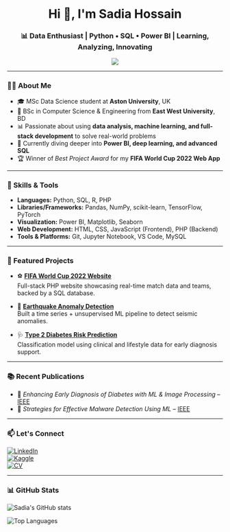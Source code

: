 <h1 align="center">Hi 👋, I'm Sadia Hossain</h1>
<h3 align="center">📊 Data Enthusiast | Python • SQL • Power BI | Learning, Analyzing, Innovating</h3>

<p align="center">
  <img src="https://readme-typing-svg.herokuapp.com?color=70CFFF&center=true&vCenter=true&width=500&lines=Aspiring+Data+Analyst;Python+%7C+SQL+%7C+Power+BI;Full+Stack+Project+Builder;Machine+Learning+Explorer;Transforming+Data+Into+Action" />
</p>

---

### 👩‍💻 About Me

- 🎓 MSc Data Science student at **Aston University**, UK  
- 🔬 BSc in Computer Science & Engineering from **East West University**, BD  
- 📊 Passionate about using **data analysis, machine learning, and full-stack development** to solve real-world problems  
- 🌱 Currently diving deeper into **Power BI, deep learning, and advanced SQL**  
- 🏆 Winner of *Best Project Award* for my **FIFA World Cup 2022 Web App**

---

### 🧠 Skills & Tools

- **Languages:** Python, SQL, R, PHP  
- **Libraries/Frameworks:** Pandas, NumPy, scikit-learn, TensorFlow, PyTorch  
- **Visualization:** Power BI, Matplotlib, Seaborn  
- **Web Development:** HTML, CSS, JavaScript (Frontend), PHP (Backend)  
- **Tools & Platforms:** Git, Jupyter Notebook, VS Code, MySQL

---

### 🚀 Featured Projects

- ⚽ [**FIFA World Cup 2022 Website**](https://github.com/SadiaHossain21/fifa-worldcup-2022)  
  Full-stack PHP website showcasing real-time match data and teams, backed by a SQL database.  

- 🌋 [**Earthquake Anomaly Detection**](https://www.kaggle.com/code/sadia21121/earthquake-anomaly-detection)  
  Built a time series + unsupervised ML pipeline to detect seismic anomalies.

- 🩺 [**Type 2 Diabetes Risk Prediction**](https://www.kaggle.com/code/sadia21121/type-2-diabetes-risk-prediction)  
  Classification model using clinical and lifestyle data for early diagnosis support.

---

### 📚 Recent Publications

- 🧠 *Enhancing Early Diagnosis of Diabetes with ML & Image Processing* – [IEEE](https://ieeexplore.ieee.org/document/10912889)  
- 🔐 *Strategies for Effective Malware Detection Using ML* – [IEEE](https://ieeexplore.ieee.org/document/10797025)

---

### 📫 Let's Connect

[![LinkedIn](https://img.shields.io/badge/LinkedIn-blue?style=for-the-badge&logo=linkedin&logoColor=white)](https://www.linkedin.com/in/sadia-hossain-297993251/)  
[![Kaggle](https://img.shields.io/badge/Kaggle-20BEFF?style=for-the-badge&logo=kaggle&logoColor=white)](https://www.kaggle.com/sadia21121)  
[![CV](https://img.shields.io/badge/Resume-20BEFF?style=for-the-badge&logo=resume&logoColor=white)](https://drive.google.com/file/d/14phPdbKP8lb02Sr5WIR_UKS81d5BtpT3/view?usp=sharing)  


---

### 📊 GitHub Stats

![Sadia's GitHub stats](https://github-readme-stats.vercel.app/api?username=SadiaHossain21&show_icons=true&theme=tokyonight)

![Top Languages](https://github-readme-stats.vercel.app/api/top-langs/?username=SadiaHossain21&layout=compact&theme=tokyonight)


